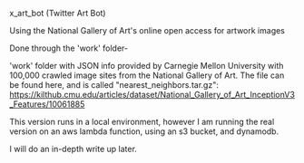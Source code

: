 x_art_bot (Twitter Art Bot)

Using the National Gallery of Art's online open access for artwork images


Done through the 'work' folder-

'work' folder with JSON info provided by Carnegie Mellon University with 100,000 crawled image sites from
the National Gallery of Art.
The file can be found here, and is called "nearest_neighbors.tar.gz": 
https://kilthub.cmu.edu/articles/dataset/National_Gallery_of_Art_InceptionV3_Features/10061885

This version runs in a local environment, however I am running the real
version on an aws lambda function, using an s3 bucket, and dynamodb.

I will do an in-depth write up later.
